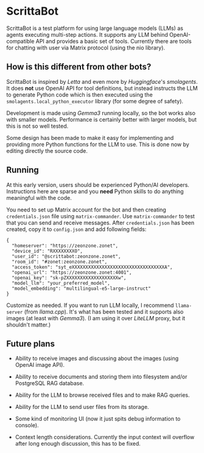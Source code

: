# ScrittaBot

ScrittaBot is a test platform for using large language models
(LLMs) as agents executing multi-step actions. It supports
any LLM behind OpenAI-compatible API and provides a basic
set of tools. Currently there are tools for chatting with
user via Matrix protocol (using the nio library).

## How is this different from other bots?

ScrittaBot is inspired by *Letta* and even more by *Huggingface*'s
*smolagents*. It does **not** use OpenAI API for tool definitions,
but instead instructs the LLM to generate Python code which
is then executed using the `smolagents.local_python_executor`
library (for some degree of safety).

Development is made using *Gemma3* running locally, so the bot works
also with smaller models. Performance is certainly better with
larger models, but this is not so well tested.

Some design has been made to make it easy for implementing and
providing more Python functions for the LLM to use. This is done
now by editing directly the source code.

## Running

At this early version, users should be experienced Python/AI
developers. Instructions here are sparse and you **need**
Python skills to do anything meaningful with the code.

You need to set up Matrix account for the bot and then creating
`credentials.json` file using `matrix-commander`. Use `matrix-commander`
to test that you can send and receive messages. After `credentials.json`
has been created, copy it to `config.json` and add following fields:

```
{
  "homeserver": "https://zeonzone.zonet",
  "device_id": "RXXXXXXXXO",
  "user_id": "@scrittabot:zeonzone.zonet",
  "room_id": "#zonet:zeonzone.zonet",
  "access_token": "syt_eXXXXXXXXXXXXXXXXXXXXXXXXXXXXXXXXXXA",
  "openai_url": "https://zeonzone.zonet:4001",
  "openai_key": "sk-pZXXXXXXXXXXXXXXXXXXXw",
  "model_llm": "your_preferred_model",
  "model_embedding": "multilingual-e5-large-instruct"
}

```

Customize as needed. If you want to run LLM locally, I recommend
`llama-server` (from *llama.cpp*). It's what has been tested and it
supports also images (at least with *Gemma3*). (I am using it
over *LiteLLM* proxy, but it shouldn't matter.)

## Future plans

* Ability to receive images and discussing about the images
  (using OpenAI image API).

* Ability to receive documents and storing them into
  filesystem and/or PostgreSQL RAG database.

* Ability for the LLM to browse received files and to make RAG queries.

* Ability for the LLM to send user files from its storage.

* Some kind of monitoring UI (now it just spits debug information
  to console).

* Context length considerations. Currently the input context will
  overflow after long enough discussion, this has to be fixed.
